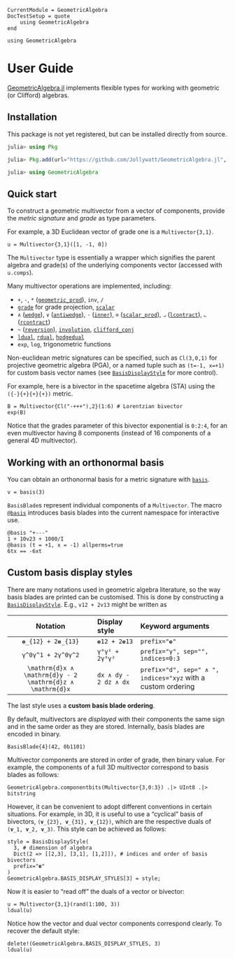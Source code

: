 ```@meta
CurrentModule = GeometricAlgebra
DocTestSetup = quote
	using GeometricAlgebra
end
```

```@setup ga
using GeometricAlgebra
```

# User Guide

[GeometricAlgebra.jl](https://github.com/jollywatt/GeometricAlgebra.jl) implements flexible types for working with geometric (or Clifford) algebras.

## Installation

This package is not yet registered, but can be installed directly from source.

```julia
julia> using Pkg

julia> Pkg.add(url="https://github.com/Jollywatt/GeometricAlgebra.jl", rev="v0.2.1")

julia> using GeometricAlgebra
```

## Quick start

To construct a geometric multivector from a vector of components, provide the _metric signature_ and _grade_ as type parameters.

For example, a 3D Euclidean vector of grade one is a `Multivector{3,1}`.

```@repl ga
u = Multivector{3,1}([1, -1, 0])
```
The `Multivector` type is essentially a wrapper which signifies the parent algebra and grade(s) of the underlying components vector (accessed with `u.comps`).


Many multivector operations are implemented, including:

- `+`, `-`, `*` ([`geometric_prod`](@ref)), `inv`, `/`
- [`grade`](@ref) for grade projection, [`scalar`](@ref)
- `∧` ([`wedge`](@ref)), `∨` ([`antiwedge`](@ref)), `⋅` ([`inner`](@ref)), `⊙` ([`scalar_prod`](@ref)), `⨼` ([`lcontract`](@ref)), `⨽` ([`rcontract`](@ref))
- `~` ([`reversion`](@ref)), [`involution`](@ref), [`clifford_conj`](@ref)
- [`ldual`](@ref), [`rdual`](@ref), [`hodgedual`](@ref)
- `exp`, `log`, trigonometric functions


Non-euclidean metric signatures can be specified, such as `Cl(3,0,1)` for projective geometric algebra (PGA), or a named tuple such as `(t=-1, x=+1)` for custom basis vector names (see [`BasisDisplayStyle`](@ref) for more control).

For example, here is a bivector in the spacetime algebra (STA) using the ``({-}{+}{+}{+})`` metric.
```@repl ga
B = Multivector{Cl("-+++"),2}(1:6) # Lorentzian bivector
exp(B)
```
Notice that the grades parameter of this bivector exponential is `0:2:4`, for an even multivector having 8 components (instead of 16 components of a general 4D multivector).


## Working with an orthonormal basis

You can obtain an orthonormal basis for a metric signature with [`basis`](@ref).

```@repl ga
v = basis(3)
```

`BasisBlade`s represent individual components of a `Multivector`.
The macro [`@basis`](@ref) introduces basis blades into the current namespace for interactive use.

```@repl ga
@basis "+---"
1 + 10v23 + 1000/I
@basis (t = +1, x = -1) allperms=true
6tx == -6xt
```

## Custom basis display styles

There are many notations used in geometric algebra literature, so the way basis blades are printed can be customised.
This is done by constructing a [`BasisDisplayStyle`](@ref). E.g., `v12 + 2v13` might be written as

| Notation | Display style | Keyword arguments
|:--------:|:--------------|:-----------------
| ``𝐞_{12} + 2𝐞_{13}`` | `𝐞12 + 2𝐞13` | `prefix="𝐞"`
| ``γ^0γ^1 + 2γ^0γ^2`` | `γ⁰γ¹ + 2γ⁰γ²` | `prefix="γ", sep="", indices=0:3`
| ``\mathrm{d}x ∧ \mathrm{d}y - 2 \mathrm{d}z ∧ \mathrm{d}x`` | `dx ∧ dy - 2 dz ∧ dx` | `prefix="d", sep=" ∧ ", indices="xyz` with a custom ordering

The last style uses a **custom basis blade ordering**.

By default, multivectors are _displayed_ with their components the same sign and in the same order as they are stored.
Internally, basis blades are encoded in binary.
```@repl ga
BasisBlade{4}(42, 0b1101)
```
Multivector components are stored in order of grade, then binary value. For example, the components of a full 3D multivector correspond to basis blades as follows:
```@repl ga
GeometricAlgebra.componentbits(Multivector{3,0:3}) .|> UInt8 .|> bitstring
```

However, it can be convenient to adopt different conventions in certain situations.
For example, in 3D, it is useful to use a “cyclical” basis of bivectors, ``(𝐯_{23}, 𝐯_{31}, 𝐯_{12})``, which are the respective duals of ``(𝐯_1, 𝐯_2, 𝐯_3)``.
This style can be achieved as follows:
```@repl ga
style = BasisDisplayStyle(
  3, # dimension of algebra
  Dict(2 => [[2,3], [3,1], [1,2]]), # indices and order of basis bivectors
  prefix="𝐞"
)
GeometricAlgebra.BASIS_DISPLAY_STYLES[3] = style;
```
Now it is easier to “read off” the duals of a vector or bivector:
```@repl ga
u = Multivector{3,1}(rand(1:100, 3))
ldual(u)
```
Notice how the vector and dual vector components correspond clearly.
To recover the default style:
```@repl ga
delete!(GeometricAlgebra.BASIS_DISPLAY_STYLES, 3)
ldual(u)
```

